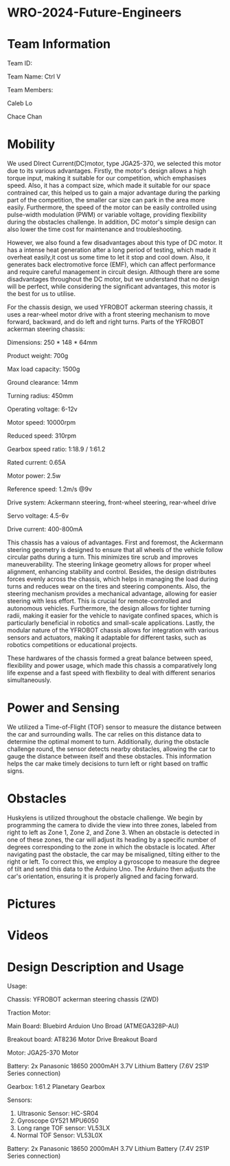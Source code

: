 # WRO-2024-Future-Engineers
# Team Information
Team ID:

Team Name: Ctrl V

Team Members: 

Caleb Lo 

Chace Chan
# Mobility
We used DIrect Current(DC)motor, type JGA25-370, we selected this motor due to its various advantages. Firstly, the motor's design allows a high torque input, making it suitable for our competition, which emphasises speed. Also, it has a compact size, which made it suitable for our space contrained car, this helped us to gain a major advantage during the parking part of the competition, the smaller car size can park in the area more easily. Furthermore, the speed of the motor can be easily controlled using pulse-width modulation (PWM) or variable voltage, providing flexibility during the obstacles challenge. In addition, DC motor's simple design can also lower the time cost for maintenance and troubleshooting.

However, we also found a few disadvantages about this type of DC motor. It has a intense heat generation after a long period of testing, which made it overheat easily,it cost us some time to let it stop and cool down. Also, it generates back electromotive force (EMF), which can affect performance and require careful management in circuit design. Although there are some disadvantages throughout the DC motor, but we understand that no design will be perfect, while considering the significant advantages, this motor is the best for us to utilise.

For the chassis design, we used YFROBOT ackerman steering chassis, it uses a rear-wheel motor drive with a front steering mechanism to move forward, backward, and do left and right turns. 
Parts of the YFROBOT ackerman steering chassis:

Dimensions: 250 * 148 * 64mm

Product weight: 700g

Max load capacity: 1500g

Ground clearance: 14mm

Turning radius: 450mm

Operating voltage: 6-12v

Motor speed: 10000rpm

Reduced speed: 310rpm

Gearbox speed ratio: 1:18.9 / 1:61.2

Rated current: 0.65A

Motor power: 2.5w

Reference speed: 1.2m/s @9v

Drive system: Ackermann steering, front-wheel steering, rear-wheel drive

Servo voltage: 4.5-6v

Drive current: 400-800mA

This chassis has a vaious of advantages. First and foremost, the Ackermann steering geometry is designed to ensure that all wheels of the vehicle follow circular paths during a turn. This minimizes tire scrub and improves maneuverability. The steering linkage geometry allows for proper wheel alignment, enhancing stability and control. Besides, the design distributes forces evenly across the chassis, which helps in managing the load during turns and reduces wear on the tires and steering components. Also, the steering mechanism provides a mechanical advantage, allowing for easier steering with less effort. This is crucial for remote-controlled and autonomous vehicles. Furthermore, the design allows for tighter turning radii, making it easier for the vehicle to navigate confined spaces, which is particularly beneficial in robotics and small-scale applications. Lastly, the modular nature of the YFROBOT chassis allows for integration with various sensors and actuators, making it adaptable for different tasks, such as robotics competitions or educational projects.

These hardwares of the chassis formed a great balance between speed, flexibility and power usage, which made this chassis a comparatively long life expense and a fast speed with flexbility to deal with different senarios simultaneously.

# Power and Sensing
We utilized a Time-of-Flight (TOF) sensor to measure the distance between the car and surrounding walls. The car relies on this distance data to determine the optimal moment to turn. Additionally, during the obstacle challenge round, the sensor detects nearby obstacles, allowing the car to gauge the distance between itself and these obstacles. This information helps the car make timely decisions to turn left or right based on traffic signs.

# Obstacles
Huskylens is utilized throughout the obstacle challenge. We begin by programming the camera to divide the view into three zones, labeled from right to left as Zone 1, Zone 2, and Zone 3. When an obstacle is detected in one of these zones, the car will adjust its heading by a specific number of degrees corresponding to the zone in which the obstacle is located.
After navigating past the obstacle, the car may be misaligned, tilting either to the right or left. To correct this, we employ a gyroscope to measure the degree of tilt and send this data to the Arduino Uno. The Arduino then adjusts the car's orientation, ensuring it is properly aligned and facing forward.
# Pictures
# Videos
# Design Description and Usage
Usage:

Chassis:         YFROBOT ackerman steering chassis (2WD)

Traction Motor: 

Main Board: Bluebird  Arduion Uno Broad (ATMEGA328P-AU)

Breakout board: AT8236 Motor Drive Breakout Board

Motor: JGA25-370 Motor

Battery: 2x Panasonic 18650 2000mAH 3.7V Lithium Battery (7.6V 2S1P Series connection)

Gearbox: 1:61.2 Planetary Gearbox

Sensors:
1. Ultrasonic Sensor: HC-SR04
2. Gyroscope GY521 MPU6050
3. Long range TOF sensor: VL53LX
4. Normal TOF Sensor: VL53L0X
   
Battery: 2x Panasonic 18650 2000mAH 3.7V Lithium Battery (7.4V 2S1P Series connection)
